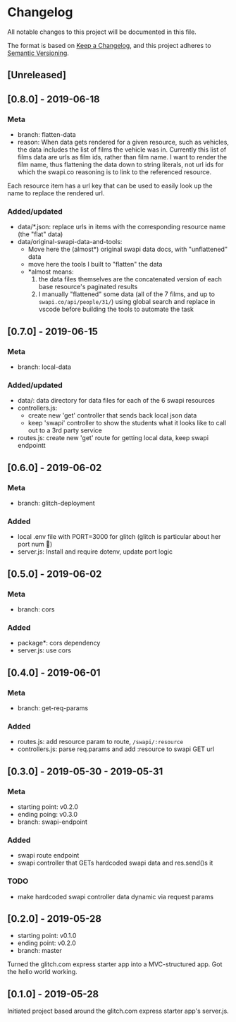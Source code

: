 # Changelog

All notable changes to this project will be documented in this file.

The format is based on [Keep a Changelog](https://keepachangelog.com/en/1.0.0/), and this project adheres to [Semantic Versioning](https://semver.org/spec/v2.0.0.html).

## [Unreleased]

## [0.8.0] - 2019-06-18

### Meta

- branch: flatten-data
- reason: When data gets rendered for a given resource, such as vehicles, the data includes the list of films the vehicle was in. Currently this list of films data are urls as film ids, rather than film name. I want to render the film name, thus flattening the data down to string literals, not url ids for which the swapi.co reasoning is to link to the referenced resource.

Each resource item has a url key that can be used to easily look up the name to replace the rendered url.

### Added/updated

- data/\*.json: replace urls in items with the corresponding resource name (the "flat" data)
- data/original-swapi-data-and-tools:
  - Move here the (almost\*) original swapi data docs, with "unflattened" data
  - move here the tools I built to "flatten" the data
  - \*almost means:
    1. the data files themselves are the concatenated version of each base resource's paginated results
    2. I manually "flattened" some data (all of the 7 films, and up to `swapi.co/api/people/31/`) using global search and replace in vscode before building the tools to automate the task

## [0.7.0] - 2019-06-15

### Meta

- branch: local-data

### Added/updated

- data/: data directory for data files for each of the 6 swapi resources
- controllers.js:
  - create new 'get' controller that sends back local json data
  - keep 'swapi' controller to show the students what it looks like to call out to a 3rd party service
- routes.js: create new 'get' route for getting local data, keep swapi endpointt

## [0.6.0] - 2019-06-02

### Meta

- branch: glitch-deployment

### Added

- local .env file with PORT=3000 for glitch (glitch is particular about her port num 💅)
- server.js: Install and require dotenv, update port logic

## [0.5.0] - 2019-06-02

### Meta

- branch: cors

### Added

- package\*: cors dependency
- server.js: use cors

## [0.4.0] - 2019-06-01

### Meta

- branch: get-req-params

### Added

- routes.js: add resource param to route, `/swapi/:resource`
- controllers.js: parse req.params and add :resource to swapi GET url

## [0.3.0] - 2019-05-30 - 2019-05-31

### Meta

- starting point: v0.2.0
- ending poing: v0.3.0
- branch: swapi-endpoint

### Added

- swapi route endpoint
- swapi controller that GETs hardcoded swapi data and res.send()s it

### TODO

- make hardcoded swapi controller data dynamic via request params

## [0.2.0] - 2019-05-28

- starting point: v0.1.0
- ending point: v0.2.0
- branch: master

Turned the glitch.com express starter app into a MVC-structured app. Got the hello world working.

## [0.1.0] - 2019-05-28

Initiated project based around the glitch.com express starter app's server.js.
